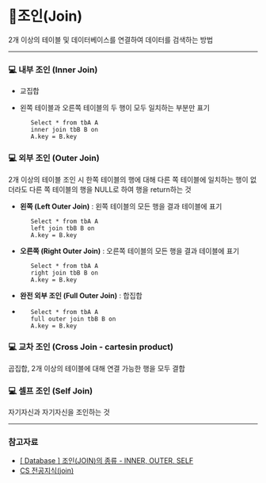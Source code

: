# 📌조인(Join)


2개 이상의 테이블 및 데이터베이스를 연결하여 데이터를 검색하는 방법

<hr>

### 💻 내부 조인 (Inner Join)
- 교집합
- 왼쪽 테이블과 오른쪽 테이블의 두 행이 모두 일치하는 부분만 표기

         Select * from tbA A
         inner join tbB B on
         A.key = B.key



### 💻 외부 조인 (Outer Join)
2개 이상의 테이블 조인 시 한쪽 테이블의 행에 대해 
다른 쪽 테이블에 일치하는 행이 없더라도 
다른 쪽 테이블의 행을 NULL로 하여 행을 return하는 것


- **왼쪽 (Left Outer Join)** : 왼쪽 테이블의 모든 행을 결과 테이블에 표기

         Select * from tbA A
         left join tbB B on
         A.key = B.key


- **오른쪽 (Right Outer Join)** : 오른쪽 테이블의 모든 행을 결과 테이블에 표기
    
         Select * from tbA A
         right join tbB B on
         A.key = B.key
    
    

- **완전 외부 조인 (Full Outer Join)** : 합집합
- 
         Select * from tbA A
         full outer join tbB B on
         A.key = B.key

    
### 💻 교차 조인 (Cross Join - cartesin product)
곱집합, 2개 이상의 테이블에 대해 연결 가능한 행을 모두 결합

    
### 💻 셀프 조인 (Self Join)
자기자신과 자기자신을 조인하는 것


<hr>

### 참고자료

- [[ Database ] 조인(JOIN)의 종류 - INNER, OUTER, SELF](https://jungeun960.tistory.com/165)
- [CS 전공지식(join)](https://velog.io/@pjh1011409/CS-%EC%A0%84%EA%B3%B5%EC%A7%80%EC%8B%9Djoin)
